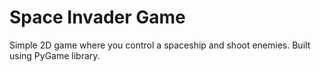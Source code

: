 # Space Invader Game

Simple 2D game where you control a spaceship and shoot enemies.
Built using PyGame library.
